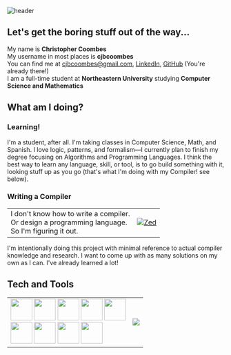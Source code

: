![header](https://capsule-render.vercel.app/api?type=waving&height=275&color=gradient&text=Christopher%20Coombes&reversal=true&fontSize=50&fontAlignY=30&fontAlign=35&desc=cjbcoombes&descAlign=27&descAlignY=47&descSize=40)

## Let's get the boring stuff out of the way...

My name is **Christopher Coombes** \
My username in most places is **cjbcoombes** \
You can find me at [cjbcoombes@gmail.com](mailto:cjbcoombes@gmail.com), [LinkedIn](www.linkedin.com/in/cjbcoombes), [GitHub](https://github.com/cjbcoombes) (You're already there!) \
I am a full-time student at **Northeastern University** studying **Computer Science and Mathematics**

## What am I doing?
### Learning!
I'm a student, after all. I'm taking classes in Computer Science, Math, and Spanish. I love logic, patterns, and formalism—I currently plan to finish my degree focusing on Algorithms and Programming Languages. I think the best way to learn any language, skill, or tool, is to go build something with it, looking stuff up as you go (that's what I'm doing with my Compiler! see below).


### Writing a Compiler

<table style="border:none;width:100%;">
<tr><td>
I don't know how to write a compiler. <br>
Or design a programming language. <br>
So I'm figuring it out. 
</td><td>
<a href="https://github.com/cjbcoombes/Zed">
  <img align="center" src="https://github-readme-stats.vercel.app/api/pin/?username=cjbcoombes&repo=Zed&show_icons=true&title_color=6aa6f8&text_color=8a919a&icon_color=6aa6f8&bg_color=22272f" alt="Zed" />
</a>
</td></tr>
</table>

I'm intentionally doing this project with minimal reference to actual compiler knowledge and research. I want to come up with as many solutions on my own as I can. I've already learned a lot!

## Tech and Tools
<table  style="border:none!important;width:100%;">
<tr><td>
<img width="50" src="https://cdn.jsdelivr.net/gh/devicons/devicon@latest/icons/cplusplus/cplusplus-original.svg" />
<img width="50" src="https://cdn.jsdelivr.net/gh/devicons/devicon@latest/icons/java/java-original.svg" />
<img width="50" src="https://cdn.jsdelivr.net/gh/devicons/devicon@latest/icons/python/python-original.svg" />
<img width="50" src="https://cdn.jsdelivr.net/gh/devicons/devicon@latest/icons/haskell/haskell-original.svg" />
<img width="50" src="https://cdn.jsdelivr.net/gh/devicons/devicon@latest/icons/javascript/javascript-original.svg" />
<br>
<img width="50" src="https://cdn.jsdelivr.net/gh/devicons/devicon@latest/icons/visualstudio/visualstudio-original.svg" />
<img width="50" src="https://cdn.jsdelivr.net/gh/devicons/devicon@latest/icons/vscode/vscode-original.svg" />
<img width="50" src="https://cdn.jsdelivr.net/gh/devicons/devicon@latest/icons/intellij/intellij-original.svg" />
<img width="50" src="https://cdn.jsdelivr.net/gh/devicons/devicon@latest/icons/git/git-original.svg" />
</td><td>
<img src = "https://github-readme-stats.vercel.app/api/top-langs/?username=cjbcoombes&layout=compact&show_icons=true&title_color=6aa6f8&text_color=8a919a&icon_color=6aa6f8&bg_color=22272f">
</td></tr>
</table>


<!--
<img src = "https://github-readme-stats.vercel.app/api/top-langs/?username=cjbcoombes&layout=compact&show_icons=true&title_color=6aa6f8&text_color=8a919a&icon_color=6aa6f8&bg_color=22272f">
**Christopher-Coombes/Christopher-Coombes** is a ✨ _special_ ✨ repository because its `README.md` (this file) appears on your GitHub profile.

Here are some ideas to get you started:

- 🔭 I’m currently working on ...
- 🌱 I’m currently learning ...
- 👯 I’m looking to collaborate on ...
- 🤔 I’m looking for help with ...
- 💬 Ask me about ...
- 📫 How to reach me: ...
- 😄 Pronouns: ...
- ⚡ Fun fact: ...
-->
